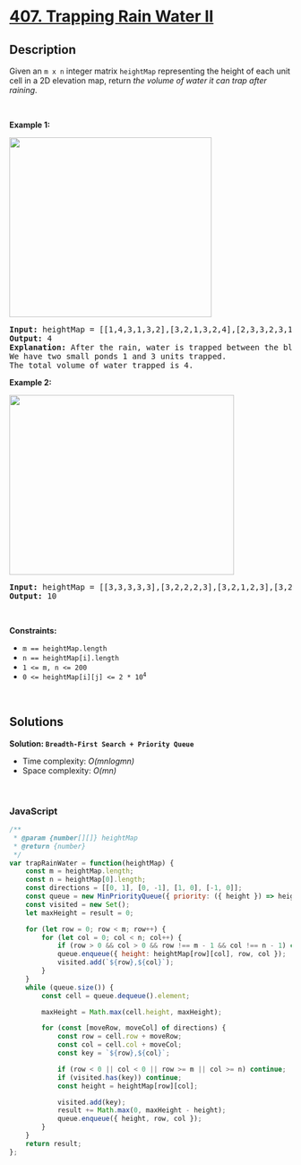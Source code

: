 # [407. Trapping Rain Water II](https://leetcode.com/problems/trapping-rain-water-ii)

## Description

<div class="elfjS" data-track-load="description_content"><p>Given an <code>m x n</code> integer matrix <code>heightMap</code> representing the height of each unit cell in a 2D elevation map, return <em>the volume of water it can trap after raining</em>.</p>

<p>&nbsp;</p>
<p><strong class="example">Example 1:</strong></p>
<img alt="" src="https://assets.leetcode.com/uploads/2021/04/08/trap1-3d.jpg" style="width: 361px; height: 321px;">
<pre><strong>Input:</strong> heightMap = [[1,4,3,1,3,2],[3,2,1,3,2,4],[2,3,3,2,3,1]]
<strong>Output:</strong> 4
<strong>Explanation:</strong> After the rain, water is trapped between the blocks.
We have two small ponds 1 and 3 units trapped.
The total volume of water trapped is 4.
</pre>

<p><strong class="example">Example 2:</strong></p>
<img alt="" src="https://assets.leetcode.com/uploads/2021/04/08/trap2-3d.jpg" style="width: 401px; height: 321px;">
<pre><strong>Input:</strong> heightMap = [[3,3,3,3,3],[3,2,2,2,3],[3,2,1,2,3],[3,2,2,2,3],[3,3,3,3,3]]
<strong>Output:</strong> 10
</pre>

<p>&nbsp;</p>
<p><strong>Constraints:</strong></p>

<ul>
	<li><code>m == heightMap.length</code></li>
	<li><code>n == heightMap[i].length</code></li>
	<li><code>1 &lt;= m, n &lt;= 200</code></li>
	<li><code>0 &lt;= heightMap[i][j] &lt;= 2 * 10<sup>4</sup></code></li>
</ul>
</div>

<p>&nbsp;</p>

## Solutions

**Solution: `Breadth-First Search + Priority Queue`**
- Time complexity: <em>O(mnlogmn)</em>
- Space complexity: <em>O(mn)</em>

<p>&nbsp;</p>

### **JavaScript**

```js
/**
 * @param {number[][]} heightMap
 * @return {number}
 */
var trapRainWater = function(heightMap) {
    const m = heightMap.length;
    const n = heightMap[0].length;
    const directions = [[0, 1], [0, -1], [1, 0], [-1, 0]];
    const queue = new MinPriorityQueue({ priority: ({ height }) => height });
    const visited = new Set();
    let maxHeight = result = 0;

    for (let row = 0; row < m; row++) {
        for (let col = 0; col < n; col++) {
            if (row > 0 && col > 0 && row !== m - 1 && col !== n - 1) continue;
            queue.enqueue({ height: heightMap[row][col], row, col });
            visited.add(`${row},${col}`);
        }
    }
    while (queue.size()) {
        const cell = queue.dequeue().element;

        maxHeight = Math.max(cell.height, maxHeight);

        for (const [moveRow, moveCol] of directions) {
            const row = cell.row + moveRow;
            const col = cell.col + moveCol;
            const key = `${row},${col}`;

            if (row < 0 || col < 0 || row >= m || col >= n) continue;
            if (visited.has(key)) continue;
            const height = heightMap[row][col];

            visited.add(key);
            result += Math.max(0, maxHeight - height);
            queue.enqueue({ height, row, col });
        }
    }
    return result;
};
```
